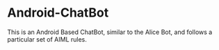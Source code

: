 # Android-ChatBot
This is an Android Based ChatBot, similar to the Alice Bot, and follows a particular set of AIML rules.
